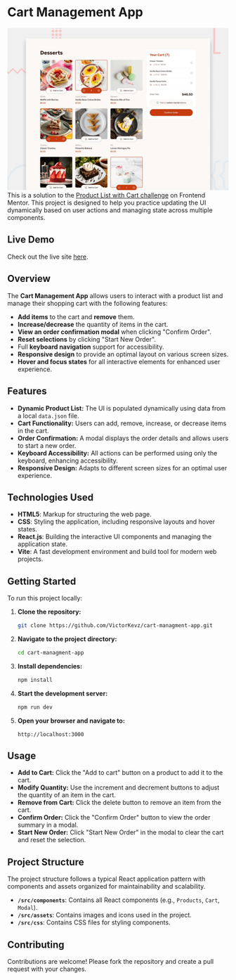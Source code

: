 # Cart Management App
![alt text](public/design/preview.jpg)
This is a solution to the [Product List with Cart challenge](https://www.frontendmentor.io/challenges/product-list-with-cart-5MmqLVAp_d) on Frontend Mentor. This project is designed to help you practice updating the UI dynamically based on user actions and managing state across multiple components.

## Live Demo

Check out the live site [here](https://victorkevz.github.io/cart-managment-app).

## Overview

The **Cart Management App** allows users to interact with a product list and manage their shopping cart with the following features:

- **Add items** to the cart and **remove** them.
- **Increase/decrease** the quantity of items in the cart.
- **View an order confirmation modal** when clicking "Confirm Order".
- **Reset selections** by clicking "Start New Order".
- Full **keyboard navigation** support for accessibility.
- **Responsive design** to provide an optimal layout on various screen sizes.
- **Hover and focus states** for all interactive elements for enhanced user experience.

## Features

- **Dynamic Product List:** The UI is populated dynamically using data from a local `data.json` file.
- **Cart Functionality:** Users can add, remove, increase, or decrease items in the cart.
- **Order Confirmation:** A modal displays the order details and allows users to start a new order.
- **Keyboard Accessibility:** All actions can be performed using only the keyboard, enhancing accessibility.
- **Responsive Design:** Adapts to different screen sizes for an optimal user experience.

## Technologies Used

- **HTML5**: Markup for structuring the web page.
- **CSS**: Styling the application, including responsive layouts and hover states.
- **React.js**: Building the interactive UI components and managing the application state.
- **Vite**: A fast development environment and build tool for modern web projects.

## Getting Started

To run this project locally:

1. **Clone the repository:**

   ```bash
   git clone https://github.com/VictorKevz/cart-managment-app.git
   ```

2. **Navigate to the project directory:**

   ```bash
   cd cart-managment-app
   ```

3. **Install dependencies:**

   ```bash
   npm install
   ```

4. **Start the development server:**

   ```bash
   npm run dev
   ```

5. **Open your browser and navigate to:**

   ```
   http://localhost:3000
   ```

## Usage

- **Add to Cart:** Click the "Add to cart" button on a product to add it to the cart.
- **Modify Quantity:** Use the increment and decrement buttons to adjust the quantity of an item in the cart.
- **Remove from Cart:** Click the delete button to remove an item from the cart.
- **Confirm Order:** Click the "Confirm Order" button to view the order summary in a modal.
- **Start New Order:** Click "Start New Order" in the modal to clear the cart and reset the selection.

## Project Structure

The project structure follows a typical React application pattern with components and assets organized for maintainability and scalability.

- **`/src/components`**: Contains all React components (e.g., `Products`, `Cart`, `Modal`).
- **`/src/assets`**: Contains images and icons used in the project.
- **`/src/css`**: Contains CSS files for styling components.

## Contributing

Contributions are welcome! Please fork the repository and create a pull request with your changes.

